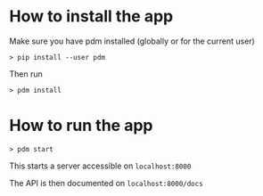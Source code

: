 # How to install the app 

Make sure you have pdm installed (globally or for the current user)

`> pip install --user pdm`

Then run 

`> pdm install`

# How to run the app 

```> pdm start```

This starts a server accessible on `localhost:8000`

The API is then documented on `localhost:8000/docs`
